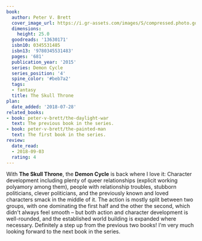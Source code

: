 ```yaml
---
book:
  author: Peter V. Brett
  cover_image_url: https://i.gr-assets.com/images/S/compressed.photo.goodreads.com/books/1408637760l/13630171._SX98_.jpg
  dimensions:
    height: 25.0
  goodreads: '13630171'
  isbn10: 0345531485
  isbn13: '9780345531483'
  pages: '681'
  publication_year: '2015'
  series: Demon Cycle
  series_position: '4'
  spine_color: '#beb7a2'
  tags:
  - fantasy
  title: The Skull Throne
plan:
  date_added: '2018-07-28'
related_books:
- book: peter-v-brett/the-daylight-war
  text: The previous book in the series.
- book: peter-v-brett/the-painted-man
  text: The first book in the series.
review:
  date_read:
  - 2018-09-03
  rating: 4
---
```


With **The Skull Throne**, the **Demon Cycle** is back where I love it: Character development including plenty of queer relationships (explicit working polyamory among them), people with relationship troubles, stubborn politicians, clever politicians, and the previously known and loved characters smack in the middle of it. The action is mostly split between two groups, with one dominating the first half and the other the second, which didn't always feel smooth – but both action and character development is well-rounded, and the established world building is expanded where necessary. Definitely a step up from the previous two books! I'm very much looking forward to the next book in the series.

